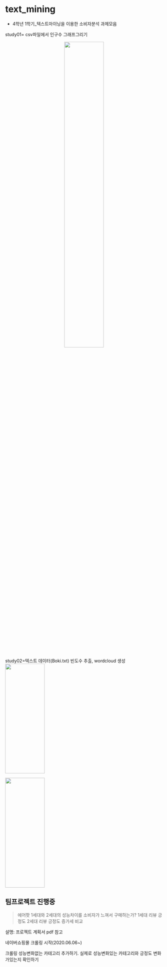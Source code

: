 # text_mining
* 4학년 1학기_텍스트마이닝을 이용한 소비자분석 과제모음

study01= csv파일에서 인구수 그래프그리기
<p align="center"> 
<img src="https://user-images.githubusercontent.com/57060127/84596440-bc8f6e80-ae98-11ea-8e28-eb6424fce3ae.JPG" width=50% height=50%>
</p>

study02=텍스트 데이터(Boki.txt) 빈도수 추출, wordcloud 생성
<img src="https://user-images.githubusercontent.com/57060127/84596439-ba2d1480-ae98-11ea-887f-a456605d35a0.JPG" width=50% height="350">

<img src="https://user-images.githubusercontent.com/57060127/84596497-1f810580-ae99-11ea-99eb-02cafac8ba9b.png" width=50% height="350">

## 팀프로젝트 진행중
>에어팟 1세대와 2세대의 성능차이를 소비자가 느껴서 구매하는가? 1세대 리뷰 긍정도 2세대 리뷰 긍정도 증가세 비교

설명: 프로젝트 계획서 pdf 참고

네이버쇼핑몰 크롤링 시작(2020.06.06~)

크롤링 성능변화없는 카테고리 추가하기. 실제로 성능변화있는 카테고리와 긍정도 변화가있는지 확인하기
